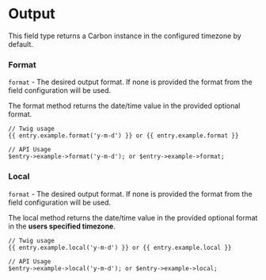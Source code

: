 # Output

This field type returns a Carbon instance in the configured timezone by default.

### Format

`format` - The desired output format. If none is provided the format from the field configuration will be used. 

The format method returns the date/time value in the provided optional format.

```
// Twig usage
{{ entry.example.format('y-m-d') }} or {{ entry.example.format }}

// API Usage
$entry->example->format('y-m-d'); or $entry->example->format;
```

### Local

`format` - The desired output format. If none is provided the format from the field configuration will be used. 

The local method returns the date/time value in the provided optional format in the **users specified timezone**.

```
// Twig usage
{{ entry.example.local('y-m-d') }} or {{ entry.example.local }}

// API Usage
$entry->example->local('y-m-d'); or $entry->example->local;
```